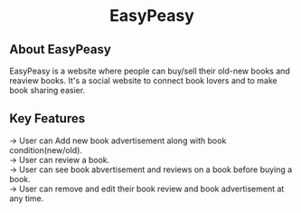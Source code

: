 <h1 align= "center"> EasyPeasy </h1>

<h2> About EasyPeasy </h2>
<p1>
     EasyPeasy is a website where people can buy/sell their old-new books and reaview books. It's a social website to connect book lovers 
     and to make book sharing easier. 
</p1>

<h2> Key Features </h2>
<p2>
     -> User can Add new book advertisement along with book condition(new/old).<br>
     -> User can review a book.<br>
     -> User can see book abvertisement and reviews on a book before buying a book.<br>
     -> User can remove and edit their book review and book advertisement at any time.<br>
</p2>
